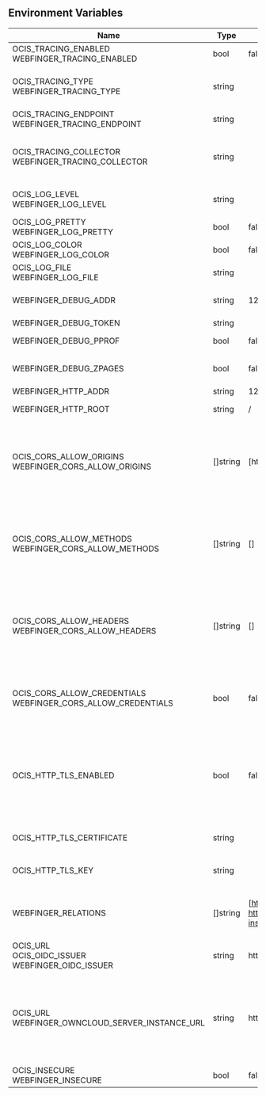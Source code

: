 ## Environment Variables

| Name | Type | Default Value | Description |
|------|------|---------------|-------------|
| OCIS_TRACING_ENABLED<br/>WEBFINGER_TRACING_ENABLED | bool | false | Activates tracing.|
| OCIS_TRACING_TYPE<br/>WEBFINGER_TRACING_TYPE | string |  | The type of tracing. Defaults to '', which is the same as 'jaeger'. Allowed tracing types are 'jaeger', 'otlp' and '' as of now.|
| OCIS_TRACING_ENDPOINT<br/>WEBFINGER_TRACING_ENDPOINT | string |  | The endpoint of the tracing agent.|
| OCIS_TRACING_COLLECTOR<br/>WEBFINGER_TRACING_COLLECTOR | string |  | The HTTP endpoint for sending spans directly to a collector, i.e. http://jaeger-collector:14268/api/traces. Only used if the tracing endpoint is unset.|
| OCIS_LOG_LEVEL<br/>WEBFINGER_LOG_LEVEL | string |  | The log level. Valid values are: 'panic', 'fatal', 'error', 'warn', 'info', 'debug', 'trace'.|
| OCIS_LOG_PRETTY<br/>WEBFINGER_LOG_PRETTY | bool | false | Activates pretty log output.|
| OCIS_LOG_COLOR<br/>WEBFINGER_LOG_COLOR | bool | false | Activates colorized log output.|
| OCIS_LOG_FILE<br/>WEBFINGER_LOG_FILE | string |  | The path to the log file. Activates logging to this file if set.|
| WEBFINGER_DEBUG_ADDR | string | 127.0.0.1:9279 | Bind address of the debug server, where metrics, health, config and debug endpoints will be exposed.|
| WEBFINGER_DEBUG_TOKEN | string |  | Token to secure the metrics endpoint.|
| WEBFINGER_DEBUG_PPROF | bool | false | Enables pprof, which can be used for profiling.|
| WEBFINGER_DEBUG_ZPAGES | bool | false | Enables zpages, which can be used for collecting and viewing in-memory traces.|
| WEBFINGER_HTTP_ADDR | string | 127.0.0.1:9275 | The bind address of the HTTP service.|
| WEBFINGER_HTTP_ROOT | string | / | Subdirectory that serves as the root for this HTTP service.|
| OCIS_CORS_ALLOW_ORIGINS<br/>WEBFINGER_CORS_ALLOW_ORIGINS | []string | [https://localhost:9200] | A list of allowed CORS origins. See following chapter for more details: *Access-Control-Allow-Origin* at https://developer.mozilla.org/en-US/docs/Web/HTTP/Headers/Access-Control-Allow-Origin. See the Environment Variable Types description for more details.|
| OCIS_CORS_ALLOW_METHODS<br/>WEBFINGER_CORS_ALLOW_METHODS | []string | [] | A list of allowed CORS methods. See following chapter for more details: *Access-Control-Request-Method* at https://developer.mozilla.org/en-US/docs/Web/HTTP/Headers/Access-Control-Request-Method. See the Environment Variable Types description for more details.|
| OCIS_CORS_ALLOW_HEADERS<br/>WEBFINGER_CORS_ALLOW_HEADERS | []string | [] | A list of allowed CORS headers. See following chapter for more details: *Access-Control-Request-Headers* at https://developer.mozilla.org/en-US/docs/Web/HTTP/Headers/Access-Control-Request-Headers. See the Environment Variable Types description for more details.|
| OCIS_CORS_ALLOW_CREDENTIALS<br/>WEBFINGER_CORS_ALLOW_CREDENTIALS | bool | false | Allow credentials for CORS.See following chapter for more details: *Access-Control-Allow-Credentials* at https://developer.mozilla.org/en-US/docs/Web/HTTP/Headers/Access-Control-Allow-Credentials.|
| OCIS_HTTP_TLS_ENABLED | bool | false | Activates TLS for the http based services using the server certifcate and key configured via OCIS_HTTP_TLS_CERTIFICATE and OCIS_HTTP_TLS_KEY. If OCIS_HTTP_TLS_CERTIFICATE is not set a temporary server certificate is generated - to be used with PROXY_INSECURE_BACKEND=true.|
| OCIS_HTTP_TLS_CERTIFICATE | string |  | Path/File name of the TLS server certificate (in PEM format) for the http services.|
| OCIS_HTTP_TLS_KEY | string |  | Path/File name for the TLS certificate key (in PEM format) for the server certificate to use for the http services.|
| WEBFINGER_RELATIONS | []string | [http://openid.net/specs/connect/1.0/issuer http://webfinger.owncloud/rel/server-instance] | A list of relation URIs or registered relation types to add to webfinger responses. See the Environment Variable Types description for more details.|
| OCIS_URL<br/>OCIS_OIDC_ISSUER<br/>WEBFINGER_OIDC_ISSUER | string | https://localhost:9200 | The identity provider href for the openid-discovery relation.|
| OCIS_URL<br/>WEBFINGER_OWNCLOUD_SERVER_INSTANCE_URL | string | https://localhost:9200 | The URL for the legacy ownCloud server instance relation (not to be confused with the product ownCloud Server). It defaults to the OCIS_URL but can be overridden to support some reverse proxy corner cases. To shard the deployment, multiple instances can be configured in the configuration file.|
| OCIS_INSECURE<br/>WEBFINGER_INSECURE | bool | false | Allow insecure connections to the WEBFINGER service.|